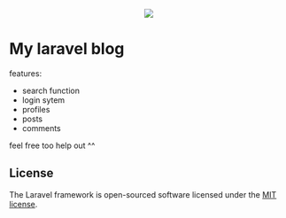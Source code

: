 <p align="center"><img src="https://laravel.com/assets/img/components/logo-laravel.svg"></p>


# My laravel blog

features:

- search function
- login sytem
- profiles
- posts
- comments

feel free too help out ^^

## License

The Laravel framework is open-sourced software licensed under the [MIT license](http://opensource.org/licenses/MIT).
